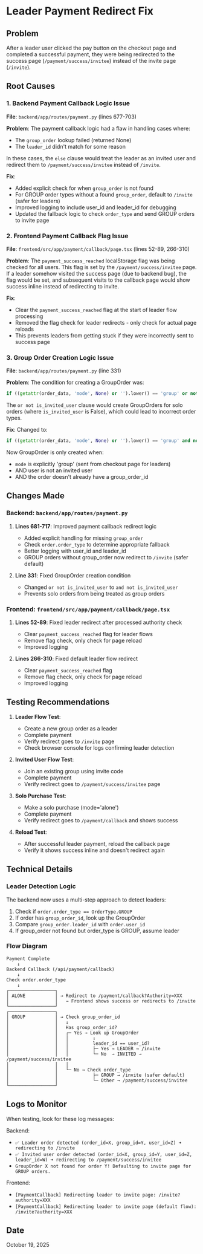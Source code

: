 # Leader Payment Redirect Fix

## Problem
After a leader user clicked the pay button on the checkout page and completed a successful payment, they were being redirected to the success page (`/payment/success/invitee`) instead of the invite page (`/invite`).

## Root Causes

### 1. Backend Payment Callback Logic Issue
**File**: `backend/app/routes/payment.py` (lines 677-703)

**Problem**: The payment callback logic had a flaw in handling cases where:
- The `group_order` lookup failed (returned None)
- The `leader_id` didn't match for some reason

In these cases, the `else` clause would treat the leader as an invited user and redirect them to `/payment/success/invitee` instead of `/invite`.

**Fix**: 
- Added explicit check for when `group_order` is not found
- For GROUP order types without a found `group_order`, default to `/invite` (safer for leaders)
- Improved logging to include user_id and leader_id for debugging
- Updated the fallback logic to check `order_type` and send GROUP orders to invite page

### 2. Frontend Payment Callback Flag Issue
**File**: `frontend/src/app/payment/callback/page.tsx` (lines 52-89, 266-310)

**Problem**: The `payment_success_reached` localStorage flag was being checked for all users. This flag is set by the `/payment/success/invitee` page. If a leader somehow visited the success page (due to backend bug), the flag would be set, and subsequent visits to the callback page would show success inline instead of redirecting to invite.

**Fix**:
- Clear the `payment_success_reached` flag at the start of leader flow processing
- Removed the flag check for leader redirects - only check for actual page reloads
- This prevents leaders from getting stuck if they were incorrectly sent to success page

### 3. Group Order Creation Logic Issue
**File**: `backend/app/routes/payment.py` (line 331)

**Problem**: The condition for creating a GroupOrder was:
```python
if ((getattr(order_data, 'mode', None) or '').lower() == 'group' or not is_invited_user) and not order.group_order_id:
```

The `or not is_invited_user` clause would create GroupOrders for solo orders (where `is_invited_user` is False), which could lead to incorrect order types.

**Fix**: Changed to:
```python
if ((getattr(order_data, 'mode', None) or '').lower() == 'group' and not is_invited_user) and not order.group_order_id:
```

Now GroupOrder is only created when:
- `mode` is explicitly 'group' (sent from checkout page for leaders)
- AND user is not an invited user
- AND the order doesn't already have a group_order_id

## Changes Made

### Backend: `backend/app/routes/payment.py`

1. **Lines 681-717**: Improved payment callback redirect logic
   - Added explicit handling for missing `group_order`
   - Check `order.order_type` to determine appropriate fallback
   - Better logging with user_id and leader_id
   - GROUP orders without group_order now redirect to `/invite` (safer default)

2. **Line 331**: Fixed GroupOrder creation condition
   - Changed `or not is_invited_user` to `and not is_invited_user`
   - Prevents solo orders from being treated as group orders

### Frontend: `frontend/src/app/payment/callback/page.tsx`

1. **Lines 52-89**: Fixed leader redirect after processed authority check
   - Clear `payment_success_reached` flag for leader flows
   - Remove flag check, only check for page reload
   - Improved logging

2. **Lines 266-310**: Fixed default leader flow redirect
   - Clear `payment_success_reached` flag
   - Remove flag check, only check for page reload
   - Improved logging

## Testing Recommendations

1. **Leader Flow Test**:
   - Create a new group order as a leader
   - Complete payment
   - Verify redirect goes to `/invite` page
   - Check browser console for logs confirming leader detection

2. **Invited User Flow Test**:
   - Join an existing group using invite code
   - Complete payment
   - Verify redirect goes to `/payment/success/invitee` page

3. **Solo Purchase Test**:
   - Make a solo purchase (mode='alone')
   - Complete payment
   - Verify redirect goes to `/payment/callback` and shows success

4. **Reload Test**:
   - After successful leader payment, reload the callback page
   - Verify it shows success inline and doesn't redirect again

## Technical Details

### Leader Detection Logic
The backend now uses a multi-step approach to detect leaders:

1. Check if `order.order_type == OrderType.GROUP`
2. If order has `group_order_id`, look up the GroupOrder
3. Compare `group_order.leader_id` with `order.user_id`
4. If group_order not found but order_type is GROUP, assume leader

### Flow Diagram

```
Payment Complete
    ↓
Backend Callback (/api/payment/callback)
    ↓
Check order.order_type
    ↓
┌─────────────────┐
│ ALONE           │ → Redirect to /payment/callback?Authority=XXX
│                 │   → Frontend shows success or redirects to /invite
└─────────────────┘
┌─────────────────┐
│ GROUP           │ → Check group_order_id
│                 │   ↓
│                 │   Has group_order_id?
│                 │   ┌─ Yes → Look up GroupOrder
│                 │   │         ↓
│                 │   │         leader_id == user_id?
│                 │   │         ├─ Yes → LEADER → /invite
│                 │   │         └─ No  → INVITED → /payment/success/invitee
│                 │   │
│                 │   └─ No → Check order_type
│                 │             ├─ GROUP → /invite (safer default)
│                 │             └─ Other → /payment/success/invitee
└─────────────────┘
```

## Logs to Monitor

When testing, look for these log messages:

Backend:
- `✅ Leader order detected (order_id=X, group_id=Y, user_id=Z) ➜ redirecting to /invite`
- `✅ Invited user order detected (order_id=X, group_id=Y, user_id=Z, leader_id=W) ➜ redirecting to /payment/success/invitee`
- `GroupOrder X not found for order Y! Defaulting to invite page for GROUP orders.`

Frontend:
- `[PaymentCallback] Redirecting leader to invite page: /invite?authority=XXX`
- `[PaymentCallback] Redirecting leader to invite page (default flow): /invite?authority=XXX`

## Date
October 19, 2025

